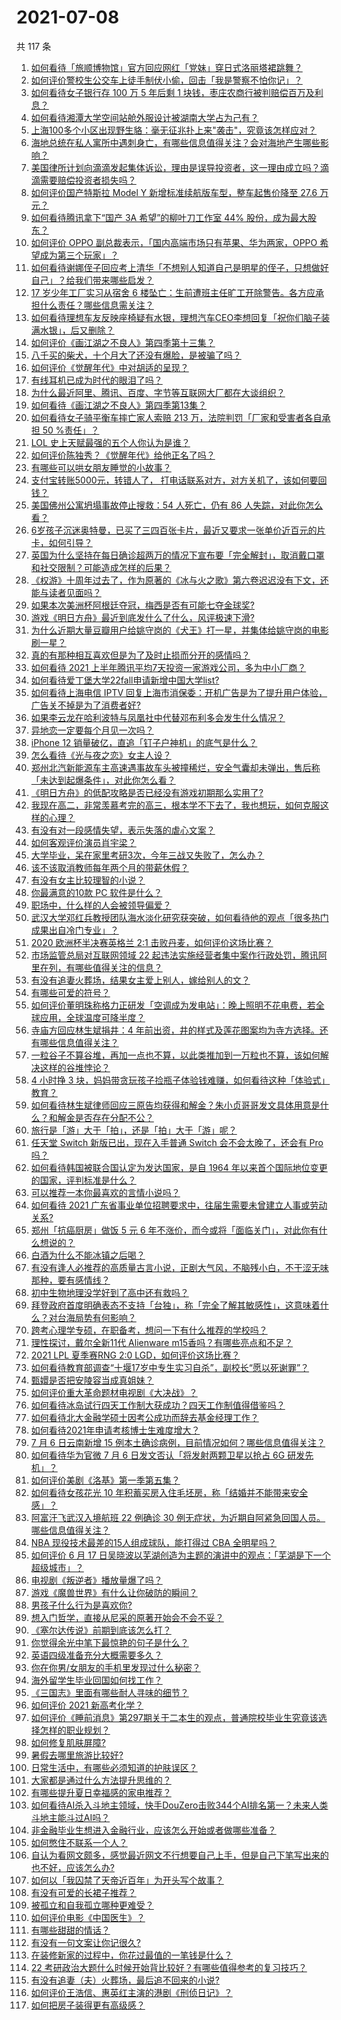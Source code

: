 # 2021-07-08

共 117 条

<!-- BEGIN -->
<!-- 最后更新时间 Thu Jul 08 2021 14:01:50 GMT+0800 (China Standard Time) -->

1. [如何看待「旅顺博物馆」官方回应网红「党妹」穿日式洛丽塔裙跳舞？](https://www.zhihu.com/question/470365349)
2. [如何评价警校生公交车上徒手制伏小偷，回击「我是警察不怕你记」？](https://www.zhihu.com/question/470605067)
3. [如何看待女子银行存 100 万 5 年后剩 1
   块钱，枣庄农商行被判赔偿百万及利息？](https://www.zhihu.com/question/470516692)
4. [如何看待湘潭大学空间站舱外服设计被湖南大学占为己有？](https://www.zhihu.com/question/470753814)
5. [上海100多个小区出现野生貉：毫无征兆扑上来"袭击"，究竟该怎样应对？](https://www.zhihu.com/question/470241442)
6. [海地总统在私人寓所中遇刺身亡，有哪些信息值得关注？会对海地产生哪些影响？](https://www.zhihu.com/question/470711943)
7. [美国律所计划向滴滴发起集体诉讼，理由是误导投资者，这一理由成立吗？滴滴需要赔偿投资者损失吗？](https://www.zhihu.com/question/470474222)
8. [如何评价国产特斯拉 Model Y 新增标准续航版车型，整车起售价降至 27.6
   万元？](https://www.zhihu.com/question/470843237)
9. [如何看待腾讯拿下“国产 3A 希望”的柳叶刀工作室 44%
   股份，成为最大股东？](https://www.zhihu.com/question/470251383)
10. [如何评价 OPPO 副总裁表示，「国内高端市场只有苹果、华为两家，OPPO
    希望成为第三个玩家」？](https://www.zhihu.com/question/470535816)
11. [如何看待谢娜侄子回应考上清华「不想别人知道自己是明星的侄子，只想做好自己」？给我们带来哪些启发？](https://www.zhihu.com/question/470425395)
12. [17 岁少年工厂实习从宿舍 6
    楼坠亡：生前遭班主任旷工开除警告。各方应承担什么责任？哪些信息需关注？](https://www.zhihu.com/question/470625415)
13. [如何看待理想车友反映座椅疑有水银，理想汽车CEO李想回复「祝你们脑子装满水银」，后又删除？](https://www.zhihu.com/question/470245809)
14. [如何评价《画江湖之不良人》第四季第十三集？](https://www.zhihu.com/question/469383435)
15. [八千买的柴犬，十个月大了还没有爆脸，是被骗了吗？](https://www.zhihu.com/question/353006075)
16. [如何评价《觉醒年代》中对胡适的呈现？](https://www.zhihu.com/question/468614445)
17. [有线耳机已成为时代的眼泪了吗？](https://www.zhihu.com/question/469440223)
18. [为什么最近阿里、腾讯、百度、字节等互联网大厂都在大谈组织？](https://www.zhihu.com/question/470739484)
19. [如何看待《画江湖之不良人》第四季第13集？](https://www.zhihu.com/question/469384925)
20. [如何看待女子骑平衡车摔亡家人索赔 213 万，法院判罚「厂家和受害者各自承担 50
    %责任」？](https://www.zhihu.com/question/470594828)
21. [LOL 史上天赋最强的五个人你认为是谁？](https://www.zhihu.com/question/468616877)
22. [如何评价陈独秀？《觉醒年代》给他正名了吗？](https://www.zhihu.com/question/464396867)
23. [有哪些可以哄女朋友睡觉的小故事？](https://www.zhihu.com/question/264824222)
24. [支付宝转账5000元，转错人了，
    打电话联系对方，对方关机了，该如何要回钱？](https://www.zhihu.com/question/351571558)
25. [美国佛州公寓坍塌事故停止搜救：54 人死亡，仍有 86
    人失踪，对此你怎么看？](https://www.zhihu.com/question/470820913)
26. [6岁孩子沉迷奥特曼，已买了三四百张卡片，最近又要求一张单价近百元的片卡，如何引导？](https://www.zhihu.com/question/470324621)
27. [英国为什么坚持在每日确诊超两万的情况下宣布要「完全解封」，取消戴口罩和社交限制？可能造成怎样的后果？](https://www.zhihu.com/question/470082644)
28. [《权游》十周年过去了，作为原著的《冰与火之歌》第六卷迟迟没有下文，还能与读者见面吗？](https://www.zhihu.com/question/460647766)
29. [如果本次美洲杯阿根廷夺冠，梅西是否有可能七夺金球奖?](https://www.zhihu.com/question/469025291)
30. [游戏《明日方舟》最近到底发什么了什么，风评极速下滑?](https://www.zhihu.com/question/470071940)
31. [为什么近期大量豆瓣用户给姚守岗的《犬王》打一星，并集体给姚守岗的电影刷一星？](https://www.zhihu.com/question/470166955)
32. [真的有那种相互喜欢但是为了及时止损而分开的感情吗？](https://www.zhihu.com/question/423434356)
33. [如何看待 2021
    上半年腾讯平均7天投资一家游戏公司，多为中小厂商？](https://www.zhihu.com/question/470225729)
34. [如何看待爱丁堡大学22fall申请新增中国大学list?](https://www.zhihu.com/question/470776808)
35. [如何看待上海电信 IPTV
    回复上海市消保委：开机广告是为了提升用户体验，广告关不掉是为了消费者好?](https://www.zhihu.com/question/470272548)
36. [如果李云龙在哈利波特与凤凰社中代替邓布利多会发生什么情况？](https://www.zhihu.com/question/308905760)
37. [异地恋一定要每个月见一次吗？](https://www.zhihu.com/question/459310231)
38. [iPhone 12 销量破亿，直追「钉子户神机」的底气是什么？](https://www.zhihu.com/question/469976462)
39. [怎么看待《光与夜之恋》女主人设？](https://www.zhihu.com/question/466812253)
40. [郑州北汽新能源车主高速遇事故车头被撞稀烂，安全气囊却未弹出，售后称「未达到起爆条件」，对此你怎么看？](https://www.zhihu.com/question/470624036)
41. [《明日方舟》的低配攻略是否已经没有游戏初期那么实用了?](https://www.zhihu.com/question/470257789)
42. [我现在高二，非常羡慕考完的高三，根本学不下去了，我也想玩，如何克服这样的心理？](https://www.zhihu.com/question/463931205)
43. [有没有对一段感情失望，表示失落的虐心文案？](https://www.zhihu.com/question/459513700)
44. [如何客观评价演员肖宇梁？](https://www.zhihu.com/question/470618839)
45. [大学毕业，呆在家里考研3次，今年三战又失败了，怎么办？](https://www.zhihu.com/question/41692093)
46. [该不该取消教师每年两个月的带薪休假？](https://www.zhihu.com/question/470469068)
47. [有没有女主比较理智的小说？](https://www.zhihu.com/question/364191258)
48. [你最满意的10款 PC 软件是什么？](https://www.zhihu.com/question/469450888)
49. [职场中，什么样的人会被领导偏爱？](https://www.zhihu.com/question/470177228)
50. [武汉大学邓红兵教授团队海水淡化研究获突破，如何看待他的观点「很多热门成果出自冷门专业」？](https://www.zhihu.com/question/470617704)
51. [2020 欧洲杯半决赛英格兰 2:1
    击败丹麦，如何评价这场比赛？](https://www.zhihu.com/question/470791571)
52. [市场监管总局对互联网领域 22
    起违法实施经营者集中案作行政处罚，腾讯阿里在列，有哪些值得关注的信息？](https://www.zhihu.com/question/470683009)
53. [有没有追妻火葬场，结果女主爱上别人，嫁给别人的文？](https://www.zhihu.com/question/429604224)
54. [有哪些可爱的符号？](https://www.zhihu.com/question/314270796)
55. [如何评价董明珠称格力正研发「空调成为发电站」：晚上照明不花电费，若全球应用，全球温度可降半度？](https://www.zhihu.com/question/470429897)
56. [寺庙方回应林生斌捐井：4
    年前出资，井的样式及莲花图案均为寺方选择。还有哪些信息值得关注？](https://www.zhihu.com/question/470587142)
57. [一粒谷子不算谷堆，再加一点也不算，以此类推加到一万粒也不算，该如何解决这样的谷堆悖论？](https://www.zhihu.com/question/455083603)
58. [4 小时挣 3
    块，妈妈带贪玩孩子捡瓶子体验钱难赚，如何看待这种「体验式」教育？](https://www.zhihu.com/question/470535137)
59. [如何看待林生斌律师回应三原告均获得和解金？朱小贞哥哥发文具体用意是什么？和解金是否存在分配不公？](https://www.zhihu.com/question/469903790)
60. [旅行是「游」大于「拍」，还是「拍」大于「游」呢？](https://www.zhihu.com/question/466295652)
61. [任天堂 Switch 新版已出，现在入手普通 Switch 会不会太晚了，还会有 Pro
    吗？](https://www.zhihu.com/question/425260879)
62. [如何看待韩国被联合国认定为发达国家，是自 1964
    年以来首个国际地位变更的国家，评判标准是什么？](https://www.zhihu.com/question/470588614)
63. [可以推荐一本你最喜欢的言情小说吗？](https://www.zhihu.com/question/362997236)
64. [如何看待 2021
    广东省事业单位招聘要求中，往届生需要未曾建立人事或劳动关系?](https://www.zhihu.com/question/470133715)
65. [郑州「抗癌厨房」做饭 5 元 6
    年不涨价，而今或将「面临关门」，对此你有什么想说的？](https://www.zhihu.com/question/470452348)
66. [白酒为什么不能冰镇之后喝？](https://www.zhihu.com/question/468514487)
67. [有没有逢人必推荐的高质量古言小说，正剧大气风，不脑残小白，不干涩无味那种，要有感情线？](https://www.zhihu.com/question/460403091)
68. [初中生物地理没学好到了高中还有救吗？](https://www.zhihu.com/question/460729717)
69. [拜登政府首度明确表态不支持「台独」，称「完全了解其敏感性」，这意味着什么？对台海局势有何影响？](https://www.zhihu.com/question/470580147)
70. [跨考心理学专硕，在职备考，想问一下有什么推荐的学校吗？](https://www.zhihu.com/question/457460535)
71. [理性探讨，戴尔全新11代 Alienware
    m15香吗？有哪些亮点和不足？](https://www.zhihu.com/question/459366400)
72. [2021 LPL 夏季赛RNG 2:0
    LGD，如何评价这场比赛？](https://www.zhihu.com/question/470681114)
73. [如何看待教育部调查“十堰17岁中专生实习自杀”，副校长“愿以死谢罪”？](https://www.zhihu.com/question/470564757)
74. [甄嬛是否把安陵容当成真姐妹？](https://www.zhihu.com/question/389216009)
75. [如何评价重大革命题材电视剧《大决战》？](https://www.zhihu.com/question/465754119)
76. [如何看待冰岛试行四天工作制大获成功？四天工作制值得借鉴吗？](https://www.zhihu.com/question/470410629)
77. [如何看待北大金融学硕士因考公成功而辞去基金经理工作？](https://www.zhihu.com/question/470568734)
78. [如何看待2021年申请考核博士生难度增大？](https://www.zhihu.com/question/430374942)
79. [7 月 6 日云南新增 15
    例本土确诊病例，目前情况如何？哪些信息值得关注？](https://www.zhihu.com/question/470575819)
80. [如何看待华为官微 7 月 6 日发文否认「将发射两颗卫星以抢占 6G
    研发先机」？](https://www.zhihu.com/question/470367051)
81. [如何评价美剧《洛基》第一季第五集？](https://www.zhihu.com/question/469082564)
82. [如何看待女孩花光 10
    年积蓄买房入住毛坯房，称「结婚并不能带来安全感」？](https://www.zhihu.com/question/470358346)
83. [阿富汗飞武汉入境航班 22 例确诊 30
    例无症状，为近期自阿紧急回国人员。哪些信息值得关注？](https://www.zhihu.com/question/470593519)
84. [NBA 现役技术最差的15人组成球队，能打得过 CBA
    全明星吗？](https://www.zhihu.com/question/467877445)
85. [如何评价 6 月 17
    日吴晓波以芜湖创造为主题的演讲中的观点：「芜湖是下一个超级城市」？](https://www.zhihu.com/question/466274708)
86. [电视剧《叛逆者》播放量爆了吗？](https://www.zhihu.com/question/468364234)
87. [游戏《魔兽世界》有什么让你破防的瞬间？](https://www.zhihu.com/question/466341366)
88. [男孩子什么行为是喜欢你?](https://www.zhihu.com/question/459337094)
89. [想入门哲学，直接从尼采的原著开始会不会不妥？](https://www.zhihu.com/question/465167597)
90. [《塞尔达传说》前期到底该怎么打？](https://www.zhihu.com/question/444332434)
91. [你觉得余光中笔下最惊艳的句子是什么？](https://www.zhihu.com/question/440817750)
92. [英语四级准备充分大概需要多久？](https://www.zhihu.com/question/293706213)
93. [你在你男/女朋友的手机里发现过什么秘密？](https://www.zhihu.com/question/309282780)
94. [海外留学生毕业回国如何找工作？](https://www.zhihu.com/question/267051114)
95. [《三国志》里面有哪些耐人寻味的细节？](https://www.zhihu.com/question/48084045)
96. [如何评价 2021 新高考化学？](https://www.zhihu.com/question/463845980)
97. [如何评价《睡前消息》第297期关于二本生的观点，普通院校毕业生究竟该选择怎样的职业规划？](https://www.zhihu.com/question/470490474)
98. [如何修复肌肤屏障?](https://www.zhihu.com/question/318814504)
99. [暑假去哪里旅游比较好?](https://www.zhihu.com/question/465756199)
100. [日常生活中，有哪些必须知道的护肤误区？](https://www.zhihu.com/question/467117508)
101. [大家都是通过什么方法提升思维的？](https://www.zhihu.com/question/468908005)
102. [有哪些提升夏日幸福感的家电推荐？](https://www.zhihu.com/question/333879590)
103. [如何看待AI杀入斗地主领域，快手DouZero击败344个AI排名第一？未来人类斗地主能斗过AI吗？](https://www.zhihu.com/question/470431274)
104. [非金融毕业生想进入金融行业，应该怎么开始或者做哪些准备？](https://www.zhihu.com/question/34945971)
105. [如何憋住不联系一个人？](https://www.zhihu.com/question/417595335)
106. [自认为看网文颇多，感觉最近网文不行想要自己上手，但是自己下笔写出来的也不好，应该怎么办?](https://www.zhihu.com/question/462450572)
107. [如何以「我囚禁了天帝近百年」为开头写个故事？](https://www.zhihu.com/question/436573312)
108. [有没有可爱的长裙子推荐？](https://www.zhihu.com/question/446771263)
109. [被孤立和自我孤立哪种更难受？](https://www.zhihu.com/question/468616953)
110. [如何评价电影《中国医生》？](https://www.zhihu.com/question/448519150)
111. [有哪些甜甜的情话？](https://www.zhihu.com/question/460123635)
112. [有没有一句文案让你记很久?](https://www.zhihu.com/question/432213645)
113. [在装修新家的过程中，你花过最值的一笔钱是什么？](https://www.zhihu.com/question/468840855)
114. [22
     考研政治大题什么时候开始背比较好？有哪些值得参考的复习技巧？](https://www.zhihu.com/question/470122007)
115. [有没有追妻（夫）火葬场，最后追不回来的小说?](https://www.zhihu.com/question/468268590)
116. [如何评价王浩信、惠英红主演的港剧《刑侦日记》？](https://www.zhihu.com/question/463938835)
117. [如何把房子装得更有高级感？](https://www.zhihu.com/question/460724070)

<!-- END -->
